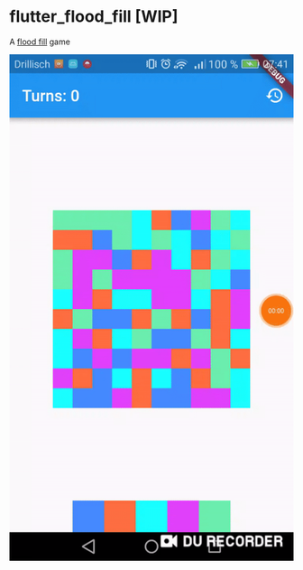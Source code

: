 # flutter_flood_fill [WIP]

A [flood fill](https://en.wikipedia.org/wiki/Flood_fill) game

![](game_play.gif)
